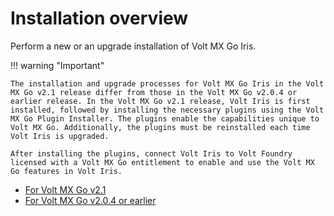 # Installation overview

Perform a new or an upgrade installation of Volt MX Go Iris.

!!! warning "Important"

    The installation and upgrade processes for Volt MX Go Iris in the Volt MX Go v2.1 release differ from those in the Volt MX Go v2.0.4 or earlier release. In the Volt MX Go v2.1 release, Volt Iris is first installed, followed by installing the necessary plugins using the Volt MX Go Plugin Installer. The plugins enable the capabilities unique to Volt MX Go. Additionally, the plugins must be reinstalled each time Volt Iris is upgraded.

    After installing the plugins, connect Volt Iris to Volt Foundry licensed with a Volt MX Go entitlement to enable and use the Volt MX Go features in Volt Iris.

- [For Volt MX Go v2.1](installiris.md)
- [For Volt MX Go v2.0.4 or earlier](upgradeiris.md)
